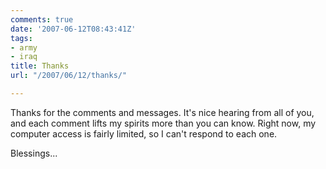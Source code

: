 ```yaml
---
comments: true
date: '2007-06-12T08:43:41Z'
tags:
- army
- iraq
title: Thanks
url: "/2007/06/12/thanks/"

---
```

<p>Thanks for the comments and messages. It's nice hearing from all of you, and each comment lifts my spirits more than you can know. Right now, my computer access is fairly limited, so I can't respond to each one.</p>
<p>Blessings...</p>
